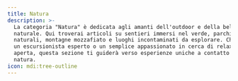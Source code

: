 ```yaml
---
title: Natura
description: >-
  La categoria "Natura" è dedicata agli amanti dell'outdoor e della bellezza
  naturale. Qui troverai articoli su sentieri immersi nel verde, parchi
  naturali, montagne mozzafiato e luoghi incontaminati da esplorare. Che tu sia
  un escursionista esperto o un semplice appassionato in cerca di relax all’aria
  aperta, questa sezione ti guiderà verso esperienze uniche a contatto con la
  natura.
icon: mdi:tree-outline
---
```

